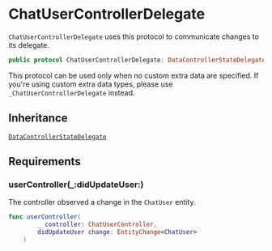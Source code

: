 # ChatUserControllerDelegate

`ChatUserControllerDelegate` uses this protocol to communicate changes to its delegate.

``` swift
public protocol ChatUserControllerDelegate: DataControllerStateDelegate 
```

This protocol can be used only when no custom extra data are specified. If you're using custom extra data types,
please use `_ChatUserControllerDelegate` instead.

## Inheritance

[`DataControllerStateDelegate`](/DataControllerStateDelegate)

## Requirements

### userController(\_:​didUpdateUser:​)

The controller observed a change in the `ChatUser` entity.

``` swift
func userController(
        _ controller: ChatUserController,
        didUpdateUser change: EntityChange<ChatUser>
    )
```
